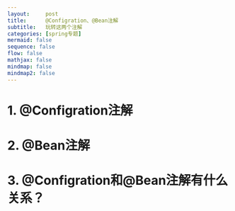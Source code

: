 ```yaml
---
layout:     post
title:      @Configration、@Bean注解
subtitle:   玩转这两个注解
categories: [spring专题]
mermaid: false
sequence: false
flow: false
mathjax: false
mindmap: false
mindmap2: false
---
```


# 1. @Configration注解

# 2. @Bean注解

# 3. @Configration和@Bean注解有什么关系？